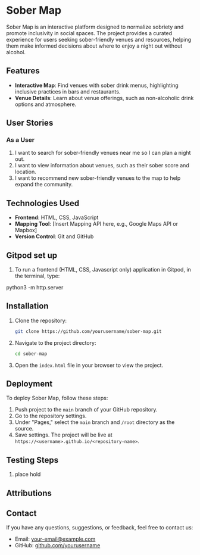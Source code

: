 # Sober Map

Sober Map is an interactive platform designed to normalize sobriety and promote inclusivity in social spaces. The project provides a curated experience for users seeking sober-friendly venues and resources, helping them make informed decisions about where to enjoy a night out without alcohol.

## Features

- **Interactive Map**: Find venues with sober drink menus, highlighting inclusive practices in bars and restaurants.
- **Venue Details**: Learn about venue offerings, such as non-alcoholic drink options and atmosphere.

## User Stories

### As a User
1. I want to search for sober-friendly venues near me so I can plan a night out.
2. I want to view information about venues, such as their sober score and location.
3. I want to recommend new sober-friendly venues to the map to help expand the community.

## Technologies Used

- **Frontend**: HTML, CSS, JavaScript
- **Mapping Tool**: [Insert Mapping API here, e.g., Google Maps API or Mapbox]
- **Version Control**: Git and GitHub

## Gitpod set up
1. To run a frontend (HTML, CSS, Javascript only) application in Gitpod, in the terminal, type:

python3 -m http.server

## Installation

1. Clone the repository:
    ```bash
    git clone https://github.com/yourusername/sober-map.git
    ```
2. Navigate to the project directory:
    ```bash
    cd sober-map
    ```
3. Open the `index.html` file in your browser to view the project.

## Deployment

To deploy Sober Map, follow these steps:

1. Push project to the `main` branch of your GitHub repository.
2. Go to the repository settings.
3. Under "Pages," select the `main` branch and `/root` directory as the source.
4. Save settings. The project will be live at `https://<username>.github.io/<repository-name>`.


## Testing Steps

1. place hold



## Attributions



## Contact

If you have any questions, suggestions, or feedback, feel free to contact us:

- Email: [your-email@example.com](mailto:your-email@example.com)
- GitHub: [github.com/yourusername](https://github.com/yourusername)
